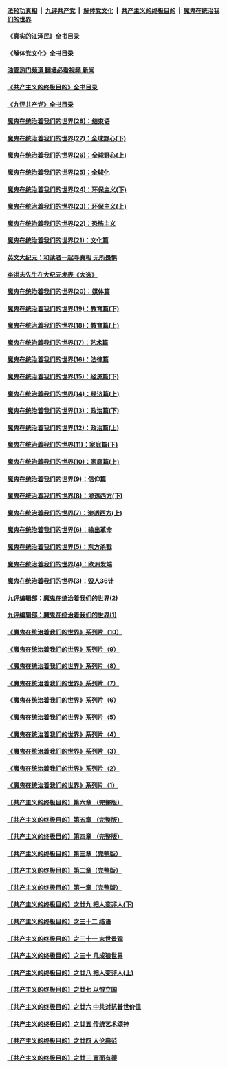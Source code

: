 ####  [法轮功真相](../../../../basic/blob/master/README.md?t=07211502) &nbsp;|&nbsp; [九评共产党](../../../../9ping.md/blob/master/README.md?t=07211502) &nbsp;|&nbsp; [解体党文化](../../../../jtdwh.md/blob/master/README.md?t=07211502)  &nbsp;|&nbsp; [共产主义的终极目的](../../../../gczydzjmd.md/blob/master/README.md?t=07211502) &nbsp;|&nbsp; [魔鬼在统治我们的世界](../../../../mgztzwmdsj.md/blob/master/README.md?t=07211502) 

#### [《真实的江泽民》全书目录](../pages/nsc422/n13721399.md?t=07211502) 

#### [《解体党文化》全书目录](../pages/nsc422/n13721157.md?t=07211502) 

#### [油管热门频道 翻墙必看视频 新闻](http://45.76.130.85:81/youtube.html?07211502)

#### [《共产主义的终极目的》全书目录](../pages/nsc422/n13721048.md?t=07211502) 

#### [《九评共产党》全书目录](../pages/nsc422/n13708085.md?t=07211502) 

#### [魔鬼在统治着我们的世界(28)：结束语](../pages/nsc422/n10936246.md?t=07211502) 

#### [魔鬼在统治着我们的世界(27)：全球野心(下)](../pages/nsc422/n10928319.md?t=07211502) 

#### [魔鬼在统治着我们的世界(26)：全球野心(上)](../pages/nsc422/n10900318.md?t=07211502) 

#### [魔鬼在统治着我们的世界(25)：全球化](../pages/nsc422/n10788205.md?t=07211502) 

#### [魔鬼在统治着我们的世界(24)：环保主义(下)](../pages/nsc422/n10695307.md?t=07211502) 

#### [魔鬼在统治着我们的世界(23)：环保主义(上)](../pages/nsc422/n10688613.md?t=07211502) 

#### [魔鬼在统治着我们的世界(22)：恐怖主义](../pages/nsc422/n10614727.md?t=07211502) 

#### [魔鬼在统治着我们的世界(21)：文化篇](../pages/nsc422/n10597706.md?t=07211502) 

#### [英文大纪元：和读者一起寻真相 无所畏惧](../pages/nsc422/n12542027.md?t=07211502) 

#### [李洪志先生在大纪元发表《大选》](../pages/nsc422/n12534746.md?t=07211502) 

#### [魔鬼在统治着我们的世界(20)：媒体篇](../pages/nsc422/n10586579.md?t=07211502) 

#### [魔鬼在统治着我们的世界(19)：教育篇(下)](../pages/nsc422/n10564808.md?t=07211502) 

#### [魔鬼在统治着我们的世界(18)：教育篇(上)](../pages/nsc422/n10526970.md?t=07211502) 

#### [魔鬼在统治着我们的世界(17)：艺术篇](../pages/nsc422/n10499093.md?t=07211502) 

#### [魔鬼在统治着我们的世界(16)：法律篇](../pages/nsc422/n10485969.md?t=07211502) 

#### [魔鬼在统治着我们的世界(15)：经济篇(下)](../pages/nsc422/n10469975.md?t=07211502) 

#### [魔鬼在统治着我们的世界(14)：经济篇(上)](../pages/nsc422/n10457370.md?t=07211502) 

#### [魔鬼在统治着我们的世界(13)：政治篇(下)](../pages/nsc422/n10448270.md?t=07211502) 

#### [魔鬼在统治着我们的世界(12)：政治篇(上)](../pages/nsc422/n10444576.md?t=07211502) 

#### [魔鬼在统治着我们的世界(11)：家庭篇(下)](../pages/nsc422/n10440961.md?t=07211502) 

#### [魔鬼在统治着我们的世界(10)：家庭篇(上)](../pages/nsc422/n10435448.md?t=07211502) 

#### [魔鬼在统治着我们的世界(9)：信仰篇](../pages/nsc422/n10432159.md?t=07211502) 

#### [魔鬼在统治着我们的世界(8)：渗透西方(下)](../pages/nsc422/n10429603.md?t=07211502) 

#### [魔鬼在统治着我们的世界(7)：渗透西方(上)](../pages/nsc422/n10426013.md?t=07211502) 

#### [魔鬼在统治着我们的世界(6)：输出革命](../pages/nsc422/n10421536.md?t=07211502) 

#### [魔鬼在统治着我们的世界(5)：东方杀戮](../pages/nsc422/n10417707.md?t=07211502) 

#### [魔鬼在统治着我们的世界(4)：欧洲发端](../pages/nsc422/n10414890.md?t=07211502) 

#### [魔鬼在统治着我们的世界(3)：毁人36计](../pages/nsc422/n10411583.md?t=07211502) 

#### [九评编辑部：魔鬼在统治着我们的世界(2)](../pages/nsc422/n10410036.md?t=07211502) 

#### [九评编辑部：魔鬼在统治着我们的世界(1)](../pages/nsc422/n10406825.md?t=07211502) 

#### [《魔鬼在统治着我们的世界》系列片（10）](../pages/nsc422/n12292670.md?t=07211502) 

#### [《魔鬼在统治着我们的世界》系列片（9）](../pages/nsc422/n12290859.md?t=07211502) 

#### [《魔鬼在统治着我们的世界》系列片（8）](../pages/nsc422/n12287445.md?t=07211502) 

#### [《魔鬼在统治着我们的世界》系列片（7）](../pages/nsc422/n12283425.md?t=07211502) 

#### [《魔鬼在统治着我们的世界》系列片（6）](../pages/nsc422/n12282314.md?t=07211502) 

#### [《魔鬼在统治着我们的世界》系列片（5）](../pages/nsc422/n12281419.md?t=07211502) 

#### [《魔鬼在统治着我们的世界》系列片（4）](../pages/nsc422/n12274024.md?t=07211502) 

#### [《魔鬼在统治着我们的世界》系列片（3）](../pages/nsc422/n12271322.md?t=07211502) 

#### [《魔鬼在统治着我们的世界》系列片（2）](../pages/nsc422/n12269049.md?t=07211502) 

#### [《魔鬼在统治着我们的世界》系列片（1）](../pages/nsc422/n12267575.md?t=07211502) 

#### [【共产主义的终极目的】第六章 （完整版）](../pages/nsc422/n11428913.md?t=07211502) 

#### [【共产主义的终极目的】第五章 （完整版）](../pages/nsc422/n11428912.md?t=07211502) 

#### [【共产主义的终极目的】第四章 （完整版）](../pages/nsc422/n11428907.md?t=07211502) 

#### [【共产主义的终极目的】第三章（完整版）](../pages/nsc422/n11428848.md?t=07211502) 

#### [【共产主义的终极目的】第二章（完整版）](../pages/nsc422/n11428831.md?t=07211502) 

#### [【共产主义的终极目的】第一章（完整版）](../pages/nsc422/n11417651.md?t=07211502) 

#### [【共产主义的终极目的】之廿九 把人变非人(下)](../pages/nsc422/n11344140.md?t=07211502) 

#### [【共产主义的终极目的】之三十二 结语](../pages/nsc422/n11360535.md?t=07211502) 

#### [【共产主义的终极目的】之三十一 末世景观](../pages/nsc422/n11351129.md?t=07211502) 

#### [【共产主义的终极目的】之三十 几成狼世界](../pages/nsc422/n11348280.md?t=07211502) 

#### [【共产主义的终极目的】之廿八 把人变非人(上)](../pages/nsc422/n11340492.md?t=07211502) 

#### [【共产主义的终极目的】之廿七 以恨立国](../pages/nsc422/n11336944.md?t=07211502) 

#### [【共产主义的终极目的】之廿六 中共对抗普世价值](../pages/nsc422/n11324785.md?t=07211502) 

#### [【共产主义的终极目的】之廿五 传统艺术颂神](../pages/nsc422/n11296396.md?t=07211502) 

#### [【共产主义的终极目的】之廿四 人伦典范](../pages/nsc422/n11296397.md?t=07211502) 

#### [【共产主义的终极目的】之廿三 富而有德](../pages/nsc422/n11283598.md?t=07211502) 

<img src='http://gfw-breaker.win/goodnews/indexes/nsc422.md' width='0px' height='0px'/>
